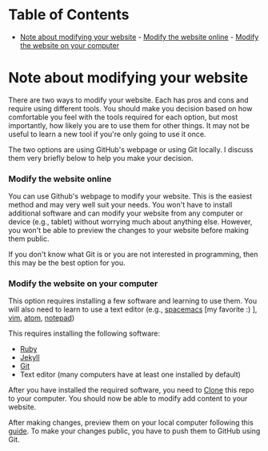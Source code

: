 
# Table of Contents

-   [Note about modifying your website](#org0d60eff)
        -   [Modify the website online](#org6342176)
        -   [Modify the website on your computer](#org3f4e84a)


<a id="org0d60eff"></a>

# Note about modifying your website

There are two ways to modify your website. Each has pros and 
cons and require using different tools. You should make you decision
based on how comfortable you feel with the tools required for 
each option, but most importantly, how likely you are to use
them for other things. It may not be useful to learn a new tool
if you're only going to use it once. 

The two options are using GitHub's webpage or using Git locally. I
discuss them very briefly below to help you make your decision.


<a id="org6342176"></a>

### Modify the website online

You can use Github's webpage to modify your website. This is
the easiest method and may very well suit your needs. You won't have 
to install additional software and can modify your website from any
computer or device (e.g., tablet) without worrying much about anything
else. However, you won't be able to preview the changes to your website
before making them public. 

If you don't know what Git is or you are not interested in programming,
then this may be the best option for you.


<a id="org3f4e84a"></a>

### Modify the website on your computer

This option requires installing a few software and learning to use 
them. You will also need to learn to use a 
text editor (e.g., [spacemacs](https://www.spacemacs.org/) [my favorite :) ], [vim](https://www.vim.org/), [atom](https://atom.io/), [notepad](https://notepad-plus-plus.org/))

This requires installing the following software:

-   [Ruby](https://www.ruby-lang.org/en/documentation/installation/)
-   [Jekyll](https://jekyllrb.com/docs/)
-   [Git](https://git-scm.com/book/en/v2/Getting-Started-Installing-Git)
-   Text editor (many computers have at least one installed by default)

After you have installed the required software, you need to [Clone](https://guides.github.com/activities/forking/#clone) this
repo to your computer. You should now be able to modify add content
to your website.

After making changes, preview them on your local computer following this
[guide](https://jekyllrb.com/docs/). To make your changes public, you have to push them to GitHub using
Git.

